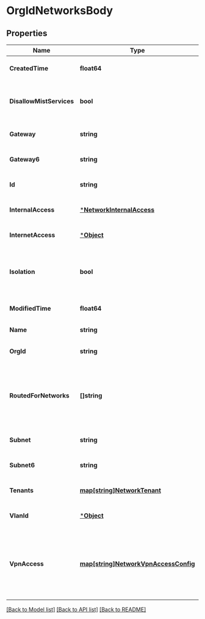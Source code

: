 # OrgIdNetworksBody

## Properties
Name | Type | Description | Notes
------------ | ------------- | ------------- | -------------
**CreatedTime** | **float64** |  | [optional] [default to null]
**DisallowMistServices** | **bool** | whether to disallow Mist Devices in the network | [optional] [default to false]
**Gateway** | **string** |  | [optional] [default to null]
**Gateway6** | **string** |  | [optional] [default to null]
**Id** | **string** |  | [optional] [default to null]
**InternalAccess** | [***NetworkInternalAccess**](network_internal_access.md) |  | [optional] [default to null]
**InternetAccess** | [***Object**](.md) |  | [optional] [default to null]
**Isolation** | **bool** | whether to allow clients in the network to talk to each other | [optional] [default to null]
**ModifiedTime** | **float64** |  | [optional] [default to null]
**Name** | **string** |  | [default to null]
**OrgId** | **string** |  | [optional] [default to null]
**RoutedForNetworks** | **[]string** | for a Network (usually LAN), it can be routable to other networks (e.g. OSPF) | [optional] [default to null]
**Subnet** | **string** |  | [optional] [default to null]
**Subnet6** | **string** |  | [optional] [default to null]
**Tenants** | [**map[string]NetworkTenant**](network_tenant.md) |  | [optional] [default to null]
**VlanId** | [***Object**](.md) |  | [optional] [default to null]
**VpnAccess** | [**map[string]NetworkVpnAccessConfig**](network_vpn_access_config.md) | Property key is the VPN name. Whether this network can be accessed from vpn | [optional] [default to null]

[[Back to Model list]](../README.md#documentation-for-models) [[Back to API list]](../README.md#documentation-for-api-endpoints) [[Back to README]](../README.md)


